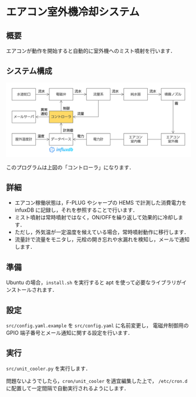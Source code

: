 # エアコン室外機冷却システム

## 概要

エアコンが動作を開始すると自動的に室外機へのミスト噴射を行います．


## システム構成

![システム構成](./img/システム構成.png)

このプログラムは上図の「コントローラ」になります．

## 詳細

- エアコン稼働状態は，F-PLUG やシャープの HEMS で計測した消費電力を infuxDB に記録し，それを参照することで行います．
- ミスト噴射は常時噴射ではなく，ON/OFFを繰り返して効果的に冷却します．
- ただし，外気温が一定温度を候えている場合，常時噴射動作に移行します．
- 流量計で流量をモニタし，元栓の開き忘れや水漏れを検知し，メールで通知します．

## 準備

Ubuntu の場合，`install.sh` を実行すると apt を使って必要なライブラリがインストールされます．

## 設定

`src/config.yaml.example` を `src/config.yaml` に名前変更し，
電磁弁制御用の GPIO 端子番号とメール通知に関する設定を行います．

## 実行

`src/unit_cooler.py` を実行します．

問題ないようでしたら，`cron/unit_cooler` を適宜編集した上で，
`/etc/cron.d` に配置して一定間隔で自動実行されるようにします．

